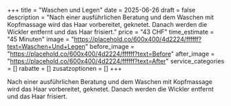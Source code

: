 +++
title = "Waschen und Legen"
date = 2025-06-26
draft = false
description = "Nach einer ausführlichen Beratung und dem Waschen mit Kopfmassage wird das Haar vorbereitet, geknetet. Danach werden die Wickler entfernt und das Haar frisiert."
price = "43 CHF"
time_estimate = "45 Minuten"
image = "https://placehold.co/600x400/4d2224/ffffff?text=Waschen+Und+Legen"
before_image = "https://placehold.co/600x400/4d2224/ffffff?text=Before"
after_image = "https://placehold.co/600x400/4d2224/ffffff?text=After"
service_categories = []
rabatte = []
zusatzoptionen = []
+++

Nach einer ausführlichen Beratung und dem Waschen mit Kopfmassage wird das Haar vorbereitet, geknetet. Danach werden die Wickler entfernt und das Haar frisiert.
